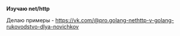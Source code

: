 **Изучаю net/http**

Делаю примеры - https://vk.com/@pro.golang-nethttp-v-golang-rukovodstvo-dlya-novichkov
